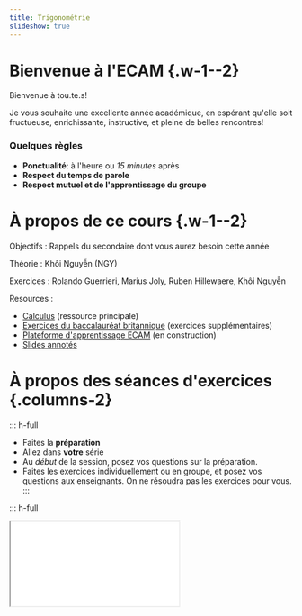 ```yaml
---
title: Trigonométrie
slideshow: true
---
```


# Bienvenue à l'ECAM {.w-1--2}

Bienvenue à tou.te.s!

Je vous souhaite une excellente année académique,
en espérant qu'elle soit fructueuse, enrichissante, instructive,
et pleine de belles rencontres!

### Quelques règles

- **Ponctualité**: à l'heure ou *15 minutes* après
- **Respect du temps de parole**
- **Respect mutuel et de l'apprentissage du groupe**

# À propos de ce cours {.w-1--2}

Objectifs
: Rappels du secondaire dont vous aurez besoin cette année

Théorie
: Khôi Nguyễn (NGY)

Exercices
: Rolando Guerrieri, Marius Joly, Ruben Hillewaere, Khôi Nguyễn

Resources
: 
  - [Calculus](https://www.stewartcalculus.com/) (ressource principale)
  - [Exercices du baccalauréat britannique](https://www.physicsandmathstutor.com/maths-revision/a-level-edexcel/) (exercices supplémentaires)
  - [Plateforme d'apprentissage ECAM](/) (en construction)
  - [Slides annotés](/PM1C)

# À propos des séances d'exercices {.columns-2}

::: h-full
- Faites la **préparation**
- Allez dans **votre** série
- Au *début* de la session,
  posez vos questions sur la préparation.
- Faites les exercices individuellement ou en groupe,
  et posez vos questions aux enseignants.
  On ne résoudra pas les exercices pour vous.
:::

::: h-full
<Iframe src="/PM1C" class="border rounded-xl shadow p-4 w-full h-4/5" />
:::

# Où trouver les ressources? {.columns-2 .h-full}

::: h-full
<Iframe src="/PM1C" class="border rounded-xl shadow p-4 w-full h-4/5" />
:::

::: h-full
#. Allez sur https://learning.ecam.be
#. Cliquez sur "Pont maths"
:::

# Livres du baccalauréat britannique {.columns-2 .h-full}

::: h-full
<Iframe class="border rounded-xl shadow w-full h-full" src="https://www.physicsandmathstutor.com/maths-revision/solutionbanks/" />
:::

::: h-full
Pour des exercices similaires **corrigés**,
nous ferons référence aux livres Edexcel (édition 2017).

- [Livres (Google drive)](https://drive.google.com/drive/folders/1qlM5jFw9kGTm45a8BtpQGopIivsvgH-4)
- [Solutions](https://www.physicsandmathstutor.com/maths-revision/solutionbanks/)

Étant un livre du secondaire,
le rhythme y est un peu plus lent.
:::

# Rappels {.w-1--2} 

#. Radians et degrés (pp. A24-A25)
   $$
   \text{degrés}
   \quad \overset{\times \frac \pi {180}}{\longrightarrow} \quad
   \text{radians}
   \qquad
   \qquad
   \text{radians}
   \quad \overset{\times \frac {180} \pi}{\longrightarrow} \quad
   \text{degrés}
   $$
#. Longueur d'arc (pp. A24-A25)
   $$
   L = r \theta, \quad \theta \text{ en radians}
   $$
#. Rapports trigonométriques (pp. A26)
   $$
     \sin \theta = \frac {\text{opposé}} {\text{hypothénuse}} \quad
     \cos \theta = \frac {\text{adjacent}} {\text{hypothénuse}} \quad
     \tan \theta = \frac {\text{opposé}} {\text{adjacent}}
   $$

   ![](/images/sohcahtoa.svg){.mx-auto .h-64}
#. Pythagore ($c^2 = a^2 + b^2$)

# Cercle trigonométrique {.w-1--2}

<Geogebra id="yyufnmy9" width={1000} heigth={850} />

- **Cercle trigonométrique**: rayon $1$ centré à l'origine.
- $\alpha$: angle de $AM$ avec l'axe $O x$,
  longueur d'arc si en radians
- $M (\cos \alpha, \sin \alpha)$

# Trouver les autres nombres trigonométriques (p. A27) {.w-1--2}

::: {.example title="Exemple 4 p. A27"}
Si $\cos \theta = \frac 2 5$ et $0 < \theta < \frac \pi 2$,
trouvez les autres nombres trigonométriques.
:::

::: remark
- Vous ferez un exercice très similaire en séance.
- Exercices 29-34 (Appendice D)
:::

# Calculer des angles ou des longueurs (p. A27) {.w-1--2}

::: {.example title="Exemple 5 p. A27"}
Soit un triangle rectangle avec un angle de $40^\circ$ dont le côté opposé a comme longueur $16$.
Que vaut $x$, la longueur du côté adjacent?
:::

::: {.remark title="Exercices similaires"}
Appendice D: 35-38
:::

<Calculator />

# Découverte: $\sin(a + b)$, $\cos(a + b)$ {.w-1--2}

![](/images/addition_formulae_proofs.png){.w-3--4 .mx-auto}

# Identités trigonométriques (pp. A28-A29) {.columns-2}

::: {.proposition title="Sécante, cosécante, cotangente"}
$$
\csc x = \frac 1 {\sin x}
\qquad \sec x = \frac 1 {\cos x}
\qquad \cot x = \frac 1 {\tan x}
$$
:::

::: {.proposition title="Relations fondamentales"}
$$
\sin^2 x + \cos^2 x = 1\\
1 + \cot^2 x = \frac 1 {\sin^2 x}\\
\tan^2 x + 1 = \frac 1 {\cos^2 x}
$$
:::

::: {.proposition title="Formules d'addition"}
$$
\sin (x \pm y) = \sin x \cos y \pm \cos x \sin y\\
\cos(x \pm y) = \cos x \cos y \mp \sin x \sin y\\
\tan(x + y) = \frac {\tan x \pm \tan y} {1 \mp \tan x \tan y}
$$
:::

::: {.proposition title="Formules de duplication"}
$$
\sin 2x = 2 \sin x \cos x\\
\cos 2x = \cos^2 x - \sin^2 x\\
\tan 2x = \frac {2 \tan x} {1 - \tan^2 x}
$$
:::

::: {.proposition title="Formules de Carnot"}
$$
\cos^2 x = \frac {1 + \cos 2x} 2\\
\sin^2 x = \frac {1 - \cos 2x} 2\\
$$
:::

::: {.proposition title="Formules de Simpson"}
$$
\cos x + \cos y = 2 \cos \frac {x + y} 2 \cos \frac {x - y} 2\\
\cos x - \cos y = -2 \sin \frac {x + y} 2 \sin \frac {x - y} 2\\
\sin x + \sin y = 2 \sin \frac {x + y} 2 \cos \frac {x - y} 2\\
\sin x - \sin y = 2 \cos \frac {x + y} 2 \sin \frac {x - y} 2\\
$$
:::

# Identités trigonométriques (p. A34) {.w-1--2}

::: {.exercise title="Exercices 52, 54 p. A34"}
Prouvez les identités suivantes:

- $$\frac 1 {1 - \sin \theta} + \frac 1 {1 + \sin \theta} = 2 \sec^2 \theta$$


- $$\sin^2 x - \sin^2 y = \sin(x + y) \sin(x - y)$$
:::

::: {.remark title="Exercices supplémentaires"}
- Appendice D: 42-58
- Pure Year 1: [10.3](https://activeteach-prod.resource.pearson-intl.com/r00/r0066/r006621/r00662110/current/alevelsb_p1_ex10c.pdf)
:::

# Équations trigonométriques (p. A30) {.w-1--2}

::: {.example title="Exemple 7 p. A30"}
Résolvez l'équation $\sin x = \sin 2x$ dans l'intervalle $[0, 2 \pi]$.

Réponse: $0$, $\frac \pi 3$, $\pi$, $\frac {5 \pi} 3$ et $2 \pi$
:::

<Calculator />

::: {.remark title="Exercices supplémentaires"}
- Appendice D: 65-72
- Pure year 1:
  - [10.4](https://activeteach-prod.resource.pearson-intl.com/r00/r0066/r006621/r00662110/current/alevelsb_p1_ex10c.pdf) 
  - [10.5](https://activeteach-prod.resource.pearson-intl.com/r00/r0066/r006621/r00662112/current/alevelsb_p1_ex10e.pdf)
  - [10.6](https://activeteach-prod.resource.pearson-intl.com/r00/r0066/r006621/r00662113/current/alevelsb_p1_ex10f.pdf)
- Pure year 2: 7.4, 7.5, 7.6
:::

# Exercices supplémentaires: identités trigonométriques {.w-1--2}

<Iframe class="h-full w-full" src="https://pmt.physicsandmathstutor.com/download/Maths/A-level/Pure/Trigonometry-2/Edexcel-Set-B/Trigonometric%20Identities.pdf" />

# Exercices supplémentaires: équations trigonométriques {.w-1--2}

<Iframe class="h-full w-full" src="https://pmt.physicsandmathstutor.com//download/Maths/A-level/Pure/Trigonometry-2/Edexcel-Set-B/Trigonometric%20Equations.pdf" />